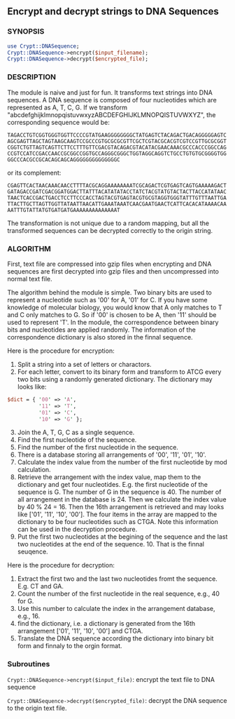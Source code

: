 ## Encrypt and decrypt strings to DNA Sequences

### SYNOPSIS

```perl
use Crypt::DNASequence;
Crypt::DNASequence->encrypt($input_filename);
Crypt::DNASequence->decrypt($encrypted_file);
```

### DESCRIPTION

The module is naive and just for fun. It transforms text strings into DNA sequences. A DNA sequence
is composed of four nucleotides which are represented as A, T, C, G. If we transform 
"abcdefghijklmnopqistuvwxyzABCDEFGHIJKLMNOPQISTUVWXYZ", the corresponding sequence would be:

    TAGACCTGTCGGTGGGTGGTTCCCCGTATGAAGGGGGGGGCTATGAGTCTACAGACTGACAGGGGGAGTC
    AGCGAGTTAGCTAGTAAGCAAGTCCGCCCGTGCGCGCGTTCGCTCGTACGCACGTCGTCCGTTGCGCGGT
    CGGTCTGTTAGTCAGTTCTTCCTTTGTTCGACGTACAGACGTACATACGAACAAACGCCCACCCGGCCAG
    CCGTCCATCCGACCAACCGCGGCCGGTGCCAGGGCGGGCTGGTAGGCAGGTCTGCCTGTGTGCGGGGTGG
    GGCCCACGCCGCACAGCAGCAGGGGGGGGGGGGGGC

or its complement:

    CGAGTTCACTAACAAACAACCTTTTACGCAGGAAAAAAAATCGCAGACTCGTGAGTCAGTGAAAAAGACT
    GATAGACCGATCGACGGATGGACTTATTTACATATATACCTATCTACGTATGTACTACTTACCATATAAC
    TAACTCACCGACTGACCTCCTTCCCACCTAGTACGTGAGTACGTGCGTAGGTGGGTATTTGTTTAATTGA
    TTACTTGCTTAGTTGGTTATAATTAACATTGAAATAAATCAACGAATGAACTCATTCACACATAAAACAA
    AATTTGTATTATGTGATGATGAAAAAAAAAAAAAAT
  
The transformation is not unique due to a random mapping, but all the transformed sequences can be 
decrypted correctly to the origin string.

### ALGORITHM

First, text file are compressed into gzip files when encrypting and DNA sequences
are first decrypted into gzip files and then uncompressed into normal text file.

The algorithm behind the module is simple. Two binary bits are used to represent a nucleotide such as '00' for A, '01' for C. 
If you have some knowledge of molecular biology, you would know that A only matches to T and C only matches to G.
So if '00' is chosen to be A, then '11' should be used to represent 'T'. In the module, the correspondence between binary bits
and nucleotides are applied randomly. The information of the correspondence dictionary is also stored in the finnal sequence.

Here is the procedure for encryption:

1. Split a string into a set of letters or charactors. 
2. For each letter, convert to
its binary form and transform to ATCG every two bits using a randomly generated dictionary. The dictionary may looks like:

```perl
$dict = { '00' => 'A',
          '11' => 'T',
          '01' => 'C',
          '10' => 'G' };
```

3. Join the A, T, G, C as a single sequence. 
4. Find the first nucleotide of the sequence. 
5. Find the number of the first nucleotide in the sequence. 
6. There is a database storing all arrangements of '00', '11', '01', '10'. 
7. Calculate the index value from the number of the first nucleotide by mod calculation. 
8. Retrieve the arrangement with the index value, map them to the dictionary and get four nucleotides. E.g. the first nucleotide of the sequence is G. The number of G in the sequence is 40. The number of all arrangement
in the database is 24. Then we calculate the index value by 40 % 24 = 16. Then the 16th arrangement is retrieved and may looks like
['01', '11', '10', '00']. The four items in the array are mapped to the dictionary to be four nucleotides such as CTGA. Note this information
can be used in the decryption procedure.
9. Put the first two nucleotides at the begining of the sequence and the last two nucleotides at the end of the sequence. 10. That
is the finnal seuqence.

Here is the procedure for decryption:

1. Extract the first two and the last two nucleotides fromt the sequence. E.g. CT and GA. 
2. Count the number of the first nucleotide in the real sequence, e.g., 40 for G. 
3. Use this number to calculate the index in the arrangement database, e.g., 16. 
4. find the dictionary, i.e. a dictionary is generated from the 16th arrangement ['01', '11', '10', '00'] and CTGA. 
5. Translate the DNA sequence according the dictionary into binary bit form and finnaly to the orgin format.

### Subroutines

`Crypt::DNASequence->encrypt($input_file)`: encrypt the text file to DNA sequence

`Crypt::DNASequence->decrypt($encrypted_file)`: decrypt the DNA sequence to the origin text file.
        
